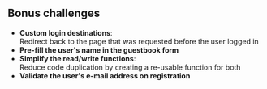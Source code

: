 ##  Bonus challenges

* **Custom login destinations**: <br/> Redirect back to the page that was requested before the user logged in
* **Pre-fill the user's name in the guestbook form**
* **Simplify the read/write functions**: <br /> Reduce code duplication by creating a re-usable function for both
* **Validate the user's e-mail address on registration**
